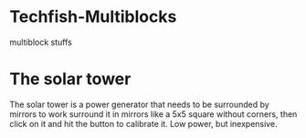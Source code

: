 # Techfish-Multiblocks
multiblock stuffs

 # The solar tower
 The solar tower is a power generator that needs to be surrounded by mirrors to work
 surround it in mirrors like a 5x5 square without corners, then click on it and hit the button to calibrate it. Low power, but inexpensive.
